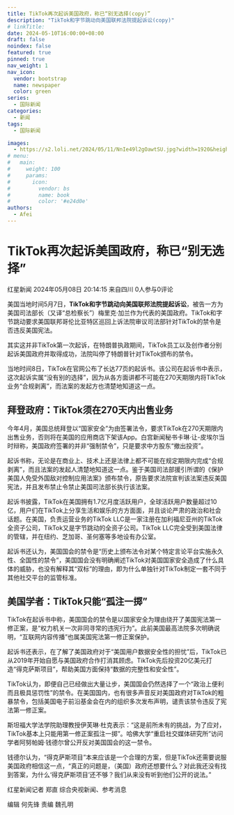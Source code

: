 ```yaml
---
title: TikTok再次起诉美国政府，称已“别无选择(copy)”
description: "TikTok和字节跳动向美国联邦法院提起诉讼(copy)"
# linkTitle:
date: 2024-05-10T16:00:00+08:00
draft: false
noindex: false
featured: true
pinned: true
nav_weight: 1
nav_icon:
  vendor: bootstrap
  name: newspaper
  color: green
series:
  - 国际新闻
categories:
  - 新闻
tags:
  - 国际新闻

images:
  - https://s2.loli.net/2024/05/11/NnIe49l2gOawtSU.jpg?width=1920&height=1440
# menu:
#   main:
#     weight: 100
#     params:
#       icon:
#         vendor: bs
#         name: book
#         color: '#e24d0e'
authors:
  - Afei
---
```


# TikTok再次起诉美国政府，称已“别无选择”

红星新闻
2024年05月08日 20:14:15 来自四川
0人参与0评论

美国当地时间5月7日，**TikTok和字节跳动向美国联邦法院提起诉讼**，被告一方为美国司法部长（又译“总检察长”）梅里克·加兰作为代表的美国政府。TikTok和字节跳动要求美国联邦哥伦比亚特区巡回上诉法院审议司法部针对TikTok的禁令是否违反美国宪法。

其实这并非TikTok第一次起诉，在特朗普执政期间，TikTok员工以及创作者分别起诉美国政府并取得成功，法院叫停了特朗普针对TikTok颁布的禁令。

当地时间8日，TikTok在官网公布了长达77页的起诉书。该公司在起诉书中表示，这次起诉实属“没有别的选择”，因为从各方面讲都不可能在270天期限内将TikTok业务“合规剥离”，而法案的发起方也清楚地知道这一点。

## 拜登政府：TikTok须在270天内出售业务

今年4月，美国总统拜登以“国家安全”为由签署法令，要求TikTok在270天期限内出售业务，否则将在美国的应用商店下架该App。白宫新闻秘书卡琳·让-皮埃尔当时辩称，美国政府签署的并非“强制禁令”，只是要求中方股东“撤出投资”。

起诉书称，无论是在商业上、技术上还是法律上都不可能在规定期限内完成“合规剥离”，而且法案的发起人清楚地知道这一点。鉴于美国司法部援引所谓的《保护美国人免受外国敌对控制应用法案》颁布禁令，原告要求法院宣判该法案违反美国宪法，并且发布禁止令禁止美国司法部长执行该法案。

起诉书披露，TikTok在美国拥有1.7亿月度活跃用户，全球活跃用户数量超过10亿，用户们在TikTok上分享生活和娱乐的方方面面，并且谈论严肃的政治和社会话题。在美国，负责运营业务的TikTok LLC是一家注册在加利福尼亚州的TikTok全资子公司，TikTok又是字节跳动的全资子公司。TikTok LLC完全受到美国法律的管辖，并在纽约、芝加哥、圣何塞等多地设有办公室。

起诉书还认为，美国国会的禁令是“历史上颁布法令对某个特定言论平台实施永久性、全国性的禁令”，美国国会没有明确阐述TikTok对美国国家安全造成了什么具体的威胁，也没有解释其“双标”的理由，即为什么单独针对TikTok制定一套不同于其他社交平台的监管标准。

## 美国学者：TikTok只能“孤注一掷”

TikTok在起诉书中称，美国国会的禁令是以国家安全为理由绕开了美国宪法第一修正案，是“权力机关一次非同寻常的违宪行为”。此前美国最高法院多次明确说明，“互联网内容传播”也属美国宪法第一修正案保护。

起诉书还表示，在了解了美国政府对于“美国用户数据安全性的担忧”后，TikTok已从2019年开始自愿与美国政府合作打消其顾虑。TikTok先后投资20亿美元打造“得克萨斯项目”，帮助美国方面保持“数据的完整性和安全性”。

TikTok认为，即便自己已经做出大量让步，美国国会仍然选择了一个“政治上便利而且极具惩罚性”的禁令。在美国国内，也有很多声音反对美国政府对TikTok的粗暴禁令，包括美国电子前沿基金会在内的组织多次发布声明，谴责该禁令违反了宪法第一修正案。


斯坦福大学法学院助理教授伊芙琳·杜克表示：“这是前所未有的挑战，为了应对，TikTok基本上只能用第一修正案孤注一掷”。哈佛大学“重启社交媒体研究所”访问学者阿努帕姆·钱德尔曾公开反对美国国会的这一禁令。

钱德尔认为，“得克萨斯项目”本来应该是一个合理的方案，但是TikTok还需要说服美国政府相信这一点，“真正的问题是，（美国）政府还想要什么？对此我还没有找到答案，为什么‘得克萨斯项目’还不够？我们从来没有听到他们公开的说法。”

红星新闻记者 郑直 综合央视新闻、参考消息

编辑 何先锋 责编 魏孔明
